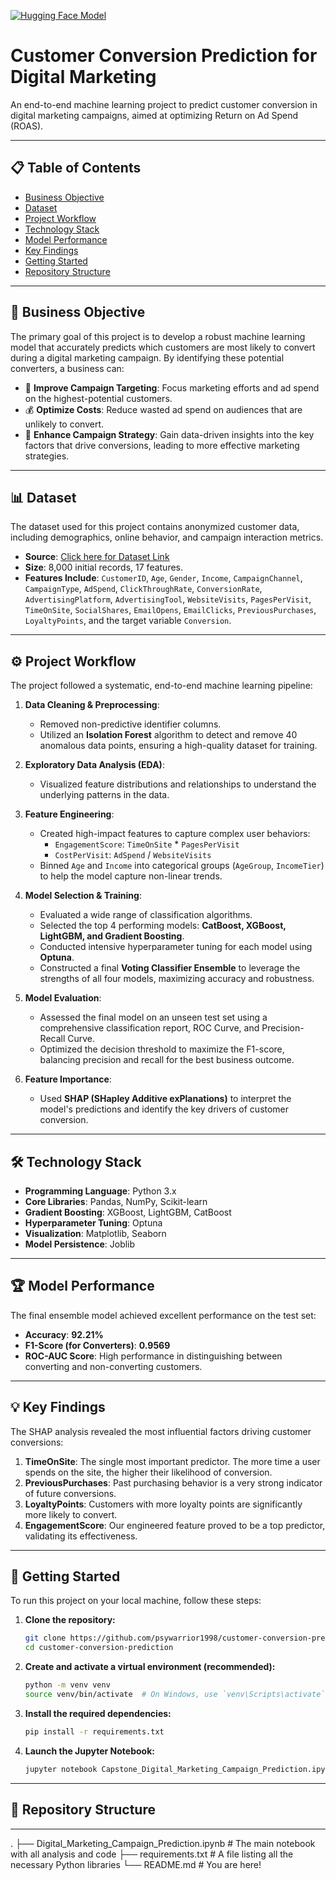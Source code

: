 [![Hugging Face Model](https://huggingface.co/datasets/huggingface/badges/resolve/main/model-on-hf-lg-dark.svg)](https://huggingface.co/psyrishi/marketing-conversion-predictor)

# Customer Conversion Prediction for Digital Marketing

An end-to-end machine learning project to predict customer conversion in digital marketing campaigns, aimed at optimizing Return on Ad Spend (ROAS).

---

## 📋 Table of Contents
- [Business Objective](#-business-objective)
- [Dataset](#-dataset)
- [Project Workflow](#-project-workflow)
- [Technology Stack](#-technology-stack)
- [Model Performance](#-model-performance)
- [Key Findings](#-key-findings)
- [Getting Started](#-getting-started)
- [Repository Structure](#-repository-structure)

---

## 🎯 Business Objective

The primary goal of this project is to develop a robust machine learning model that accurately predicts which customers are most likely to convert during a digital marketing campaign. By identifying these potential converters, a business can:

-   🎯 **Improve Campaign Targeting**: Focus marketing efforts and ad spend on the highest-potential customers.
-   💰 **Optimize Costs**: Reduce wasted ad spend on audiences that are unlikely to convert.
-   🚀 **Enhance Campaign Strategy**: Gain data-driven insights into the key factors that drive conversions, leading to more effective marketing strategies.

---

## 📊 Dataset

The dataset used for this project contains anonymized customer data, including demographics, online behavior, and campaign interaction metrics.

-   **Source**: [Click here for Dataset Link](https://www.kaggle.com/datasets/rabieelkharoua/predict-conversion-in-digital-marketing-dataset)
-   **Size**: 8,000 initial records, 17 features.
-   **Features Include**: `CustomerID`, `Age`, `Gender`, `Income`, `CampaignChannel`, `CampaignType`, `AdSpend`, `ClickThroughRate`, `ConversionRate`, `AdvertisingPlatform`, `AdvertisingTool`, `WebsiteVisits`, `PagesPerVisit`, `TimeOnSite`, `SocialShares`, `EmailOpens`, `EmailClicks`, `PreviousPurchases`, `LoyaltyPoints`, and the target variable `Conversion`.

---

## ⚙️ Project Workflow

The project followed a systematic, end-to-end machine learning pipeline:

1.  **Data Cleaning & Preprocessing**:
    -   Removed non-predictive identifier columns.
    -   Utilized an **Isolation Forest** algorithm to detect and remove 40 anomalous data points, ensuring a high-quality dataset for training.

2.  **Exploratory Data Analysis (EDA)**:
    -   Visualized feature distributions and relationships to understand the underlying patterns in the data.

3.  **Feature Engineering**:
    -   Created high-impact features to capture complex user behaviors:
        -   `EngagementScore`: `TimeOnSite` * `PagesPerVisit`
        -   `CostPerVisit`: `AdSpend` / `WebsiteVisits`
    -   Binned `Age` and `Income` into categorical groups (`AgeGroup`, `IncomeTier`) to help the model capture non-linear trends.

4.  **Model Selection & Training**:
    -   Evaluated a wide range of classification algorithms.
    -   Selected the top 4 performing models: **CatBoost, XGBoost, LightGBM, and Gradient Boosting**.
    -   Conducted intensive hyperparameter tuning for each model using **Optuna**.
    -   Constructed a final **Voting Classifier Ensemble** to leverage the strengths of all four models, maximizing accuracy and robustness.

5.  **Model Evaluation**:
    -   Assessed the final model on an unseen test set using a comprehensive classification report, ROC Curve, and Precision-Recall Curve.
    -   Optimized the decision threshold to maximize the F1-score, balancing precision and recall for the best business outcome.

6.  **Feature Importance**:
    -   Used **SHAP (SHapley Additive exPlanations)** to interpret the model's predictions and identify the key drivers of customer conversion.

---

## 🛠️ Technology Stack

-   **Programming Language**: Python 3.x
-   **Core Libraries**: Pandas, NumPy, Scikit-learn
-   **Gradient Boosting**: XGBoost, LightGBM, CatBoost
-   **Hyperparameter Tuning**: Optuna
-   **Visualization**: Matplotlib, Seaborn
-   **Model Persistence**: Joblib

---

## 🏆 Model Performance

The final ensemble model achieved excellent performance on the test set:

-   **Accuracy**: **92.21%**
-   **F1-Score (for Converters)**: **0.9569**
-   **ROC-AUC Score**: High performance in distinguishing between converting and non-converting customers.

---

## 💡 Key Findings

The SHAP analysis revealed the most influential factors driving customer conversions:

1.  **TimeOnSite**: The single most important predictor. The more time a user spends on the site, the higher their likelihood of conversion.
2.  **PreviousPurchases**: Past purchasing behavior is a very strong indicator of future conversions.
3.  **LoyaltyPoints**: Customers with more loyalty points are significantly more likely to convert.
4.  **EngagementScore**: Our engineered feature proved to be a top predictor, validating its effectiveness.

---

## 🚀 Getting Started

To run this project on your local machine, follow these steps:

1.  **Clone the repository:**
    ```bash
    git clone https://github.com/psywarrior1998/customer-conversion-prediction.git
    cd customer-conversion-prediction
    ```

2.  **Create and activate a virtual environment (recommended):**
    ```bash
    python -m venv venv
    source venv/bin/activate  # On Windows, use `venv\Scripts\activate`
    ```

3.  **Install the required dependencies:**
    ```bash
    pip install -r requirements.txt
    ```

4.  **Launch the Jupyter Notebook:**
    ```bash
    jupyter notebook Capstone_Digital_Marketing_Campaign_Prediction.ipynb
    ```

---

## 📁 Repository Structure

---
.
├── Digital_Marketing_Campaign_Prediction.ipynb     \# The main notebook with all analysis and code
├── requirements.txt                                \# A file listing all the necessary Python libraries
└── README.md                                       \# You are here!

